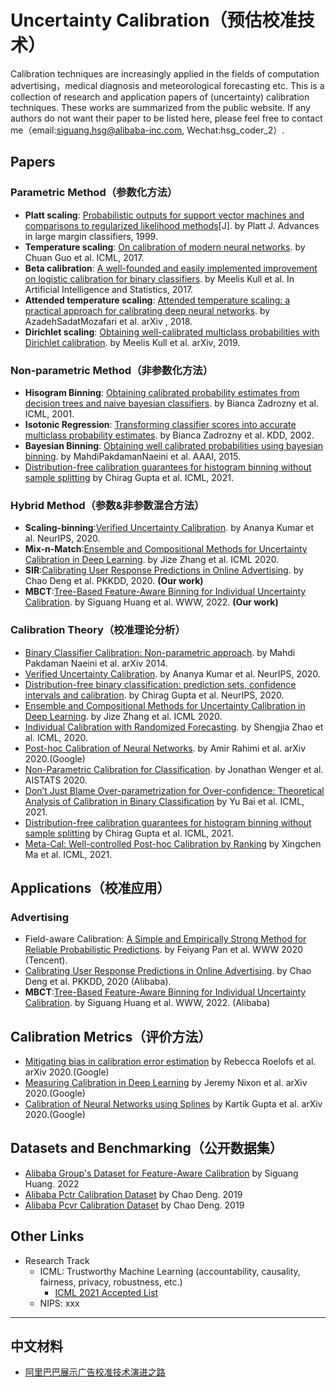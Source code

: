 # Uncertainty Calibration（预估校准技术）
Calibration techniques are increasingly applied in the fields of computation advertising，medical diagnosis and meteorological forecasting etc. This is a collection of research and application papers of (uncertainty) calibration techniques. These works are summarized from the public website. If any authors do not want their paper to be listed here, please feel free to contact me（email:siguang.hsg@alibaba-inc.com, Wechat:hsg_coder_2）.

## Papers
### Parametric Method（参数化方法）
- **Platt scaling**: [Probabilistic outputs for support vector machines and comparisons to regularized likelihood methods](https://home.cs.colorado.edu/~mozer/Teaching/syllabi/6622/papers/Platt1999.pdf)[J]. by Platt J.  Advances in large margin classifiers, 1999.
- **Temperature scaling**: [On calibration of modern neural networks](http://proceedings.mlr.press/v70/guo17a.html). by Chuan Guo et al. ICML, 2017. 
- **Beta calibration**: [A well-founded and easily implemented improvement on logistic calibration for binary classifiers](http://proceedings.mlr.press/v54/kull17a.html). by Meelis Kull et al. In Artificial Intelligence and Statistics, 2017.
- **Attended temperature scaling**: [Attended temperature scaling: a practical approach for calibrating deep neural networks](https://arxiv.org/abs/1810.11586). by AzadehSadatMozafari et al. arXiv , 2018.
- **Dirichlet scaling**: [Obtaining well-calibrated multiclass probabilities with Dirichlet calibration](https://arxiv.org/abs/1910.12656). by Meelis Kull et al. arXiv, 2019.



### Non-parametric Method（非参数化方法）
- **Hisogram Binning**: [Obtaining calibrated probability estimates from decision trees and naive bayesian classifiers](http://citeseerx.ist.psu.edu/viewdoc/download?doi=10.1.1.29.3039&rep=rep1&type=pdf). by Bianca Zadrozny et al. ICML, 2001.
- **Isotonic Regression**: [Transforming classifier scores into accurate multiclass probability estimates](https://dl.acm.org/doi/abs/10.1145/775047.775151). by Bianca Zadrozny et al. KDD, 2002.
- **Bayesian Binning**: [Obtaining well calibrated probabilities using bayesian binning](https://ojs.aaai.org/index.php/AAAI/article/view/9602). by MahdiPakdamanNaeini et al. AAAI, 2015.
- [Distribution-free calibration guarantees for histogram binning without sample splitting](https://arxiv.org/pdf/2105.04656.pdf) by Chirag Gupta et al. ICML, 2021.


### Hybrid Method（参数&非参数混合方法）
- **Scaling-binning**:[Verified Uncertainty Calibration](https://arxiv.org/abs/1909.10155). by Ananya Kumar et al. NeurIPS, 2020.
- **Mix-n-Match**:[Ensemble and Compositional Methods for Uncertainty Calibration in Deep Learning](http://proceedings.mlr.press/v119/zhang20k.html). by Jize Zhang et al. ICML 2020.
- **SIR**:[Calibrating User Response Predictions in Online Advertising](http://link.zhihu.com/?target=https%3A//www.semanticscholar.org/paper/Calibrating-User-Response-Predictions-in-Online-Deng-Wang/678d93dba3003dc30fcfa2e29c93b009834dcd0a). by Chao Deng et al. PKKDD, 2020. **(Our work)**
- **MBCT**:[Tree-Based Feature-Aware Binning for Individual Uncertainty Calibration](https://arxiv.org/abs/2202.04348). by Siguang Huang et al. WWW, 2022. **(Our work)**

### Calibration Theory（校准理论分析）
- [Binary Classifier Calibration: Non-parametric approach](https://arxiv.org/abs/1401.3390). by Mahdi Pakdaman Naeini et al. arXiv 2014.
- [Verified Uncertainty Calibration](https://arxiv.org/abs/1909.10155). by Ananya Kumar et al. NeurIPS, 2020.
- [Distribution-free binary classification: prediction sets, confidence intervals and calibration](https://arxiv.org/abs/2006.10564). by Chirag Gupta et al. NeurIPS, 2020.
- [Ensemble and Compositional Methods for Uncertainty Calibration in Deep Learning](http://proceedings.mlr.press/v119/zhang20k.html). by Jize Zhang et al. ICML 2020.
- [Individual Calibration with Randomized Forecasting](http://proceedings.mlr.press/v119/zhao20e.html). by Shengjia Zhao et al. ICML, 2020.
- [Post-hoc Calibration of Neural Networks](https://arxiv.org/abs/2006.12807). by Amir Rahimi et al. arXiv 2020.(Google)
- [Non-Parametric Calibration for Classification](http://proceedings.mlr.press/v108/wenger20a.html). by Jonathan Wenger et al. AISTATS 2020.
- [Don’t Just Blame Over-parametrization for Over-confidence: Theoretical Analysis of Calibration in Binary Classification](https://arxiv.org/pdf/2102.07856.pdf) by Yu Bai et al. ICML, 2021.
- [Distribution-free calibration guarantees for histogram binning without sample splitting](https://arxiv.org/pdf/2105.04656.pdf) by Chirag Gupta et al. ICML, 2021.
- [Meta-Cal: Well-controlled Post-hoc Calibration by Ranking](https://arxiv.org/pdf/2105.04290.pdf) by Xingchen Ma et al. ICML, 2021.

## Applications（校准应用）
### Advertising
- Field-aware Calibration: [A Simple and Empirically Strong Method for Reliable Probabilistic Predictions](https://dl.acm.org/doi/abs/10.1145/3366423.3380154). by Feiyang Pan et al. WWW 2020 (Tencent).
- [Calibrating User Response Predictions in Online Advertising](http://link.zhihu.com/?target=https%3A//www.semanticscholar.org/paper/Calibrating-User-Response-Predictions-in-Online-Deng-Wang/678d93dba3003dc30fcfa2e29c93b009834dcd0a). by Chao Deng et al. PKKDD, 2020 (Alibaba).
- **MBCT**:[Tree-Based Feature-Aware Binning for Individual Uncertainty Calibration](https://arxiv.org/abs/2202.04348). by Siguang Huang et al. WWW, 2022. (Alibaba)
### 

## Calibration Metrics（评价方法）
- [Mitigating bias in calibration error estimation](https://arxiv.org/abs/2012.08668) by Rebecca Roelofs et al. arXiv 2020.(Google)
- [Measuring Calibration in Deep Learning](https://openaccess.thecvf.com/content_CVPRW_2019/papers/Uncertainty%20and%20Robustness%20in%20Deep%20Visual%20Learning/Nixon_Measuring_Calibration_in_Deep_Learning_CVPRW_2019_paper.pdf) by Jeremy Nixon et al. arXiv 2020.(Google)
- [Calibration of Neural Networks using Splines](https://arxiv.org/abs/2006.12800) by Kartik Gupta et al. arXiv 2020.(Google)

## Datasets and Benchmarking（公开数据集）
- [Alibaba Group's Dataset for Feature-Aware Calibration](https://github.com/huangsg1/Tree-Based-Feature-Aware-Binning-for-Individual-Uncertainty-Calibration) by Siguang Huang. 2022
- [Alibaba Pctr Calibration Dataset](https://tianchi.aliyun.com/dataset/dataDetail?dataId=40792) by Chao Deng. 2019
- [Alibaba Pcvr Calibration Dataset](https://tianchi.aliyun.com/dataset/dataDetail?dataId=40796) by Chao Deng. 2019

## Other Links
- Research Track
  - ICML: Trustworthy Machine Learning (accountability, causality, fairness, privacy, robustness, etc.)
    - [ICML 2021 Accepted List](https://icml.cc/Conferences/2021/AcceptedPapersInitial)
  - NIPS: xxx 

---
## 中文材料
- [阿里巴巴展示广告校准技术演进之路](https://zhuanlan.zhihu.com/p/398235467)
